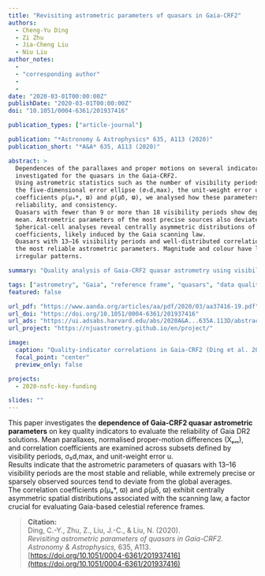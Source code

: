 ```yaml
---
title: "Revisiting astrometric parameters of quasars in Gaia-CRF2"
authors:
  - Cheng-Yu Ding
  - Zi Zhu
  - Jia-Cheng Liu
  - Niu Liu
author_notes:
  - 
  - "corresponding author"
  - 
  - 
date: "2020-03-01T00:00:00Z"
publishDate: "2020-03-01T00:00:00Z"
doi: "10.1051/0004-6361/201937416"

publication_types: ["article-journal"]

publication: "*Astronomy & Astrophysics* 635, A113 (2020)"
publication_short: "*A&A* 635, A113 (2020)"

abstract: >
  Dependences of the parallaxes and proper motions on several indicators of solution quality were
  investigated for the quasars in the Gaia-CRF2.  
  Using astrometric statistics such as the number of visibility periods, the semi-major axis of
  the five-dimensional error ellipse (σ₅d,max), the unit-weight error u, and the correlation
  coefficients ρ(μₐ*, ϖ) and ρ(μδ, ϖ), we analysed how these parameters affect precision,
  reliability, and consistency.  
  Quasars with fewer than 9 or more than 18 visibility periods show departures from the global
  mean. Astrometric parameters of the most precise sources also deviate from the average.
  Spherical-cell analyses reveal centrally asymmetric distributions of the correlation
  coefficients, likely induced by the Gaia scanning law.  
  Quasars with 13–16 visibility periods and well-distributed correlation coefficients possess
  the most reliable astrometric parameters. Magnitude and colour have little impact on these
  irregular patterns.

summary: "Quality analysis of Gaia-CRF2 quasar astrometry using visibility periods and correlation coefficients; quasars with 13–16 visibility periods yield the most reliable parameters."

tags: ["astrometry", "Gaia", "reference frame", "quasars", "data quality"]
featured: false

url_pdf: "https://www.aanda.org/articles/aa/pdf/2020/03/aa37416-19.pdf"
url_doi: "https://doi.org/10.1051/0004-6361/201937416"
url_ads: "https://ui.adsabs.harvard.edu/abs/2020A&A...635A.113D/abstract"
url_project: "https://njuastrometry.github.io/en/project/"

image:
  caption: "Quality-indicator correlations in Gaia-CRF2 (Ding et al. 2020, *A&A* 635, A113)"
  focal_point: "center"
  preview_only: false

projects:
  - 2020-nsfc-key-funding

slides: ""
---
```


This paper investigates the **dependence of Gaia-CRF2 quasar astrometric parameters**
on key quality indicators to evaluate the reliability of Gaia DR2 solutions.
Mean parallaxes, normalised proper-motion differences (Xₚₘ), and correlation
coefficients are examined across subsets defined by visibility periods,
σ₅d,max, and unit-weight error u.  
Results indicate that the astrometric parameters of quasars with 13–16 visibility
periods are the most stable and reliable, while extremely precise or sparsely
observed sources tend to deviate from the global averages.  
The correlation coefficients ρ(μₐ*, ϖ) and ρ(μδ, ϖ) exhibit centrally asymmetric
spatial distributions associated with the scanning law, a factor crucial for
evaluating Gaia-based celestial reference frames.

> **Citation:**  
> Ding, C.-Y., Zhu, Z., Liu, J.-C., & Liu, N. (2020).  
> *Revisiting astrometric parameters of quasars in Gaia-CRF2.*  
> *Astronomy & Astrophysics,* 635, A113.  
> [https://doi.org/10.1051/0004-6361/201937416](https://doi.org/10.1051/0004-6361/201937416)
